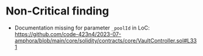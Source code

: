 # Non-Critical finding
* Documentation missing for parameter `_poolId` in 
LoC: https://github.com/code-423n4/2023-07-amphora/blob/main/core/solidity/contracts/core/VaultController.sol#L331